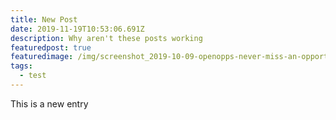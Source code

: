 ```yaml
---
title: New Post
date: 2019-11-19T10:53:06.691Z
description: Why aren't these posts working
featuredpost: true
featuredimage: /img/screenshot_2019-10-09-openopps-never-miss-an-opportunity.png
tags:
  - test
---
```

This is a new entry
